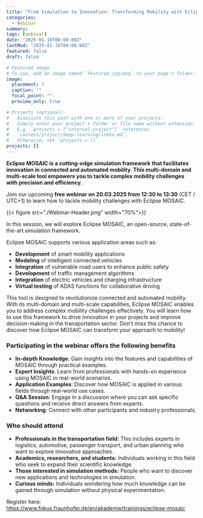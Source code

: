 ```yaml
---
title: "From Simulation to Innovation: Transforming Mobility with Eclipse MOSAIC"
categories:
  - Webinar
summary:
tags: [webinar]
date: "2025-01-16T00:00:00Z"
lastMod: "2025-01-16T00:00:00Z"
featured: false
draft: false

# Featured image
# To use, add an image named `featured.jpg/png` to your page's folder. 
image:
  placement: 2
  caption: ""
  focal_point: ""
  preview_only: true

# Projects (optional).
#   Associate this post with one or more of your projects.
#   Simply enter your project's folder or file name without extension.
#   E.g. `projects = ["internal-project"]` references 
#   `content/project/deep-learning/index.md`.
#   Otherwise, set `projects = []`.
projects: []
---
```


**Eclipse MOSAIC is a cutting-edge simulation framework that facilitates innovation in connected and automated mobility. This multi-domain and multi-scale tool empowers you to tackle complex mobility challenges with precision and efficiency.**

Join our upcoming **free webinar on 20.03.2025 from 12:30 to 13:30** (CET / UTC+1) to learn how to tackle mobility challenges with Eclipse MOSAIC.

{{< figure src="./Webinar-Header.png" width="70%">}}

In this session, we will explore Eclipse MOSAIC, an open-source, state-of-the-art simulation framework.

Eclipse MOSAIC supports various application areas such as:
- **Development** of smart mobility applications
- **Modeling** of intelligent connected vehicles
- **Integration** of vulnerable road users to enhance public safety
- **Development** of traffic management algorithms
- **Integration** of electric vehicles and charging infrastructure
- **Virtual testing** of ADAS functions for collaborative driving

This tool is designed to revolutionize connected and automated mobility. With its multi-domain and multi-scale capabilities, Eclipse MOSAIC enables you to address complex mobility challenges effectively. You will learn how to use this framework to drive innovation in your projects and improve decision-making in the transportation sector. Don't miss this chance to discover how Eclipse MOSAIC can transform your approach to mobility!

### Participating in the webinar offers the following benefits

- **In-depth Knowledge**: Gain insights into the features and capabilities of MOSAIC through practical examples.
- **Expert Insights**: Learn from professionals with hands-on experience using MOSAIC in real-world scenarios.
- **Application Examples**: Discover how MOSAIC is applied in various fields through real-world use cases.
- **Q&A Session**: Engage in a discussion where you can ask specific questions and receive direct answers from experts.
- **Networking**: Connect with other participants and industry professionals.

### Who should attend

- **Professionals in the transportation field:** This includes experts in logistics, automotive, passenger transport, and urban planning who want to explore innovative approaches.
- **Academics, researchers, and students:** Individuals working in this field who seek to expand their scientific knowledge.
- **Those interested in simulation methods:** People who want to discover new applications and technologies in simulation.
- **Curious minds:** Individuals wondering how much knowledge can be gained through simulation without physical experimentation.

Register here: https://www.fokus.fraunhofer.de/en/akademie/trainings/eclipse-mosaic